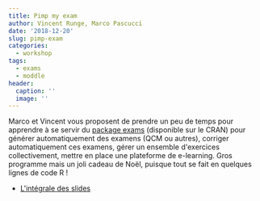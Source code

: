 ```yaml
---
title: Pimp my exam
author: Vincent Runge, Marco Pascucci
date: '2018-12-20'
slug: pimp-exam
categories:
  - workshop
tags: 
  - exams
  - moddle
header:
  caption: ''
  image: ''
---
```


Marco et Vincent vous proposent de prendre un peu de temps pour apprendre à se servir du [package exams](http://www.r-exams.org) (disponible sur le CRAN) pour générer automatiquement des examens (QCM ou autres), corriger automatiquement ces examens, gérer un ensemble d'exercices collectivement, mettre en place une plateforme de e-learning. Gros programme mais un joli cadeau de Noël, puisque tout se fait en quelques lignes de code R !

- [L'intégrale des slides](../../post/pimp-exam/exams.html)

